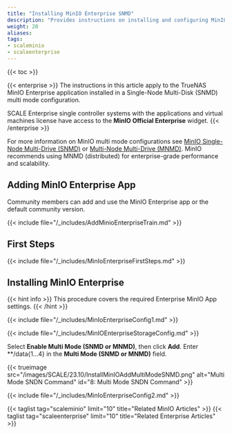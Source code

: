 ```yaml
---
title: "Installing MinIO Enterprise SNMD"
description: "Provides instructions on installing and configuring MinIO Enterprise in a Single-Node Multi-Disk (SNMD) configuration."
weight: 20 
aliases: 
tags:
- scaleminio
- scaleenterprise
---
```



{{< toc >}}

{{< enterprise >}}
The instructions in this article apply to the TrueNAS MinIO Enterprise application installed in a Single-Node Multi-Disk (SNMD) multi mode configuration. 

SCALE Enterprise single controller systems with the applications and virtual machines license have access to the **MinIO Official Enterprise** widget. 
{{< /enterprise >}}

For more information on MinIO multi mode configurations see [MinIO Single-Node Multi-Drive (SNMD)](https://min.io/docs/minio/linux/operations/install-deploy-manage/deploy-minio-single-node-multi-drive.html) or [Multi-Node Multi-Drive (MNMD)](https://min.io/docs/minio/linux/operations/install-deploy-manage/deploy-minio-multi-node-multi-drive.html#minio-mnmd). MinIO recommends using MNMD (distributed) for enterprise-grade performance and scalability.

## Adding MinIO Enterprise App
Community members can add and use the MinIO Enterprise app or the default community version.

{{< include file="/_includes/AddMinioEnterpriseTrain.md" >}}

## First Steps

{{< include file="/_includes/MinIoEnterpriseFirstSteps.md" >}}

## Installing MinIO Enterprise
{{< hint info >}}
This procedure covers the required Enterprise MinIO App settings.
{{< /hint >}}

{{< include file="/_includes/MinIoEnterpriseConfig1.md" >}}

{{< include file="/_includes/MinIOEnterpriseStorageConfig.md" >}}

Select **Enable Multi Mode (SNMD or MNMD)**, then click **Add**. 
Enter **/data{1...4} in the **Multi Mode (SNMD or MNMD)** field.

{{< trueimage src="/images/SCALE/23.10/InstallMinIOAddMultiModeSNMD.png" alt="Multi Mode SNDN Command" id="8: Multi Mode SNDN Command" >}}

{{< include file="/_includes/MinIoEnterpriseConfig2.md" >}}

{{< taglist tag="scaleminio" limit="10" title="Related MinIO Articles" >}}
{{< taglist tag="scaleenterprise" limit="10" title="Related Enterprise Articles" >}}
